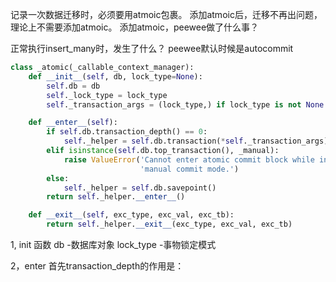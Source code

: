 记录一次数据迁移时，必须要用atmoic包裹。
添加atmoic后，迁移不再出问题，理论上不需要添加atmoic。
添加atmoic，peewee做了什么事？

正常执行insert_many时，发生了什么？
peewee默认时候是autocommit
```python
class _atomic(_callable_context_manager):
    def __init__(self, db, lock_type=None):
        self.db = db
        self._lock_type = lock_type
        self._transaction_args = (lock_type,) if lock_type is not None else ()

    def __enter__(self):
        if self.db.transaction_depth() == 0:
            self._helper = self.db.transaction(*self._transaction_args)
        elif isinstance(self.db.top_transaction(), _manual):
            raise ValueError('Cannot enter atomic commit block while in '
                             'manual commit mode.')
        else:
            self._helper = self.db.savepoint()
        return self._helper.__enter__()

    def __exit__(self, exc_type, exc_val, exc_tb):
        return self._helper.__exit__(exc_type, exc_val, exc_tb)
```

1, init 函数
db -数据库对象
lock_type -事物锁定模式

2，enter
首先transaction_depth的作用是：


